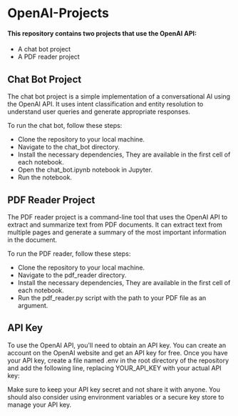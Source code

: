 # OpenAI-Projects

#### This repository contains two projects that use the OpenAI API:
* A chat bot project
* A PDF reader project

## Chat Bot Project
The chat bot project is a simple implementation of a conversational AI using the OpenAI API. It uses intent classification and entity resolution to understand user queries and generate appropriate responses.

To run the chat bot, follow these steps:

* Clone the repository to your local machine.
* Navigate to the chat_bot directory.
* Install the necessary dependencies, They are available in the first cell of each notebook.
* Open the chat_bot.ipynb notebook in Jupyter.
* Run the notebook.

## PDF Reader Project
The PDF reader project is a command-line tool that uses the OpenAI API to extract and summarize text from PDF documents. It can extract text from multiple pages and generate a summary of the most important information in the document.

To run the PDF reader, follow these steps:

* Clone the repository to your local machine.
* Navigate to the pdf_reader directory.
* Install the necessary dependencies, They are available in the first cell of each notebook.
* Run the pdf_reader.py script with the path to your PDF file as an argument.

## API Key
To use the OpenAI API, you'll need to obtain an API key. You can create an account on the OpenAI website and get an API key for free. Once you have your API key, create a file named .env in the root directory of the repository and add the following line, replacing YOUR_API_KEY with your actual API key:

Make sure to keep your API key secret and not share it with anyone. You should also consider using environment variables or a secure key store to manage your API key.

